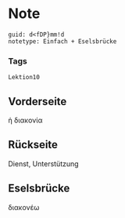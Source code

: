# Note
```
guid: d<fDP}mm!d
notetype: Einfach + Eselsbrücke
```

### Tags
```
Lektion10
```

## Vorderseite
ἡ διακονία

## Rückseite
Dienst, Unterstützung

## Eselsbrücke
διακονέω
